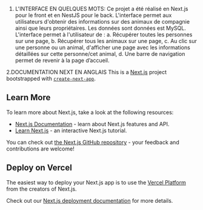 1. L'INTERFACE EN QUELQUES MOTS:
Ce projet a été réalisé en Next.js pour le front et en NestJS pour le back. 
L'interface permet aux utilisateurs d'obtenir des informations sur des animaux de compagnie ainsi que leurs propriétaires. Les données sont  données est MySQL.
L'interface permet à l'utilisateur de :
a. Récupérer toutes les personnes sur une page,
b. Récupérer tous les animaux sur une page,
c. Au clic sur une personne ou un animal, d'afficher une page avec les informations détaillées sur cette personne/cet animal,
d. Une barre de navigation permet de revenir à la page d’accueil.


2.DOCUMENTATION NEXT EN ANGLAIS
This is a [Next.js](https://nextjs.org) project bootstrapped with [`create-next-app`](https://nextjs.org/docs/app/api-reference/cli/create-next-app).

## Learn More

To learn more about Next.js, take a look at the following resources:

- [Next.js Documentation](https://nextjs.org/docs) - learn about Next.js features and API.
- [Learn Next.js](https://nextjs.org/learn) - an interactive Next.js tutorial.

You can check out [the Next.js GitHub repository](https://github.com/vercel/next.js) - your feedback and contributions are welcome!

## Deploy on Vercel

The easiest way to deploy your Next.js app is to use the [Vercel Platform](https://vercel.com/new?utm_medium=default-template&filter=next.js&utm_source=create-next-app&utm_campaign=create-next-app-readme) from the creators of Next.js.

Check out our [Next.js deployment documentation](https://nextjs.org/docs/app/building-your-application/deploying) for more details.
